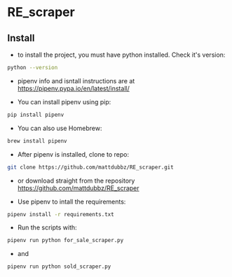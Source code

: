 # RE_scraper

## Install

- to install the project, you must have python installed.  Check it's version:

```bash
python --version
```

- pipenv info and isntall instructions are at <https://pipenv.pypa.io/en/latest/install/>

- You can install pipenv using pip:

```bash
pip install pipenv
```

- You can also use Homebrew:

```bash
brew install pipenv
```

- After pipenv is installed, clone to repo:

```bash
git clone https://github.com/mattdubbz/RE_scraper.git
```

- or download straight from the repository <https://github.com/mattdubbz/RE_scraper>

- Use pipenv to intall the requirements:

```bash
pipenv install -r requirements.txt
```

- Run the scripts with:

```bash
pipenv run python for_sale_scraper.py
```

- and

```bash
pipenv run python sold_scraper.py
```
